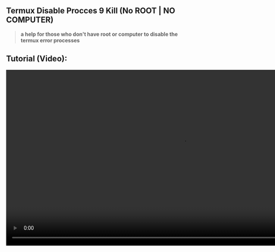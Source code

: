## Termux Disable Procces 9 Kill (No ROOT | NO COMPUTER)
> **a help for those who don't have root or computer to disable the termux error processes**

## Tutorial (Video):

<video autoplay loop style="width:100%; heigth: auto; position:absolute; z-index; -1;">
   <source src="https://github.com/AkariOficial/TermuxDisableProcces/blob/main/TermuxSignalErrorResolved.mp4" type="video/mp4" />

</video>

</br>

#### Deactivation Instructions (ADB):
> *On an ADB console, paste the following commands on the following order:*

```
 adb shell "/system/bin/device_config set_sync_disabled_for_tests persistent"
```

```
 adb shell "/system/bin/device_config put activity_manager max_phantom_processes 2147483647"
```

```
 adb shell settings put global settings_enable_monitor_phantom_procs false
```
